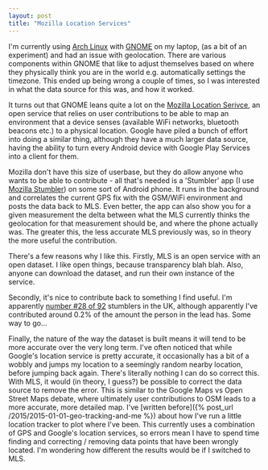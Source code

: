 ```yaml
---
layout: post
title: "Mozilla Location Services"
---
```

I'm currently using [Arch Linux](https://www.archlinux.org) with [GNOME](https://www.gnome.org) on my laptop, (as a bit of an experiment) and had an issue with geolocation. There are various components within GNOME that like to adjust themselves based on where they physically think you are in the world e.g. automatically settings the timezone. This ended up being wrong a couple of times, so I was interested in what the data source for this was, and how it worked.

It turns out that GNOME leans quite a lot on the [Mozilla Location Serivce](https://location.services.mozilla.com/), an open service that relies on user contributions to be able to map an environment that a device senses (available WiFi networks, bluetooth beacons etc.) to a physical location. Google have piled a bunch of effort into doing a similar thing, although they have a much larger data source, having the ability to turn every Android device with Google Play Services into a client for them.
 
 Mozilla don't have this size of userbase, but they do allow anyone who wants to be able to contribute - all that's needed is a 'Stumbler' app (I use [Mozilla Stumbler](https://play.google.com/store/apps/details?id=org.mozilla.mozstumbler&hl=en_GB)) on some sort of Android phone. It runs in the background and correlates the current GPS fix with the GSM/WiFi environment and posts the data back to MLS. Even better, the app can also show you for a given measurement the delta between what the MLS currently thinks the geolocation for that measurement should be, and where the phone actually was. The greater this, the less accurate MLS previously was, so in theory the more useful the contribution.
 
 There's a few reasons why I like this. Firstly, MLS is an open service with an open dataset. I like open things, because transparency blah blah. Also, anyone can download the dataset, and run their own instance of the service.
  
 Secondly, it's nice to contribute back to something I find useful. I'm apparently [number #28 of 92](https://location-leaderboard.services.mozilla.com/?iso2=GB&offset=20) stumblers in the UK, although apparently I've contributed around 0.2% of the amount the person in the lead has. Some way to go...
 
 Finally, the nature of the way the dataset is built means it will tend to be more accurate over the very long term. I've often noticed that while Google's location service is pretty accurate, it occasionally has a bit of a wobbly and jumps my location to a seemingly random nearby location, before jumping back again. There's literally nothing I can do so correct this. With MLS, it would (in theory, I guess?) be possible to correct the data source to remove the error. This is similar to the Google Maps vs Open Street Maps debate, where ultimately user contributions to OSM leads to a more accurate, more detailed map. I've [written before]({% post_url /2015/2015-01-01-geo-tracking-and-me %}) about how I've run a little location tracker to plot where I've been. This currently uses a combination of GPS and Google's location services, so errors mean I have to spend time finding and correcting / removing data points that have been wrongly located. I'm wondering how different the results would be if I switched to MLS.  
 
 